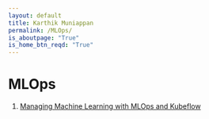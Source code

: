 ```yaml
---
layout: default
title: Karthik Muniappan
permalink: /MLOps/
is_aboutpage: "True"
is_home_btn_reqd: "True"
---
```


# MLOps
1. [Managing Machine Learning with MLOps and Kubeflow](MLOps/MLOps_Kubeflow.pdf)